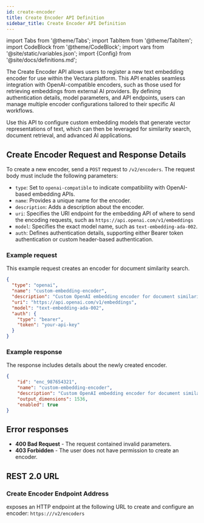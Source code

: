 ```yaml
---
id: create-encoder
title: Create Encoder API Definition
sidebar_title: Create Encoder API Definition
---
```


import Tabs from '@theme/Tabs';
import TabItem from '@theme/TabItem';
import CodeBlock from '@theme/CodeBlock';
import vars from '@site/static/variables.json';
import {Config} from '@site/docs/definitions.md';

The Create Encoder API allows users to register a new text embedding encoder 
for use within the Vectara platform. This API enables seamless integration 
with OpenAI-compatible encoders, such as those used for retrieving embeddings 
from external AI providers. By defining authentication details, model 
parameters, and API endpoints, users can manage multiple encoder 
configurations tailored to their specific AI workflows.

Use this API to configure custom embedding models that generate vector 
representations of text, which can then be leveraged for similarity search, 
document retrieval, and advanced AI applications.

## Create Encoder Request and Response Details

To create a new encoder, send a `POST` request to `/v2/encoders`. The request body 
must include the following parameters:

* `type`: Set to `openai-compatible` to indicate compatibility with OpenAI-based 
  embedding APIs.
* `name`: Provides a unique name for the encoder.
* `description`: Adds a description about the encoder.
* `uri`: Specifies the URI endpoint for the embedding API of where to send the encoding 
  requests, such as `https://api.openai.com/v1/embeddings`
* `model`: Specifies the exact model name, such as `text-embedding-ada-002`.
* `auth`: Defines authentication details, supporting either Bearer token 
  authentication or custom header-based authentication.

### Example request

This example request creates an encoder for document similarity search.

```json
{
  "type": "openai",
  "name": "custom-embedding-encoder",
  "description": "Custom OpenAI embedding encoder for document similarity search.",
  "uri": "https://api.openai.com/v1/embeddings",
  "model": "text-embedding-ada-002",
  "auth": {
    "type": "bearer",
    "token": "your-api-key"
  }
}
```

### Example response

The response includes details about the newly created encoder.

```json
{
    "id": "enc_987654321",
    "name": "custom-embedding-encoder",
    "description": "Custom OpenAI embedding encoder for document similarity search.",
    "output_dimensions": 1536,
    "enabled": true
}
```


## Error responses

* **400 Bad Request** - The request contained invalid parameters.
* **403 Forbidden** - The user does not have permission to create an encoder.

## REST 2.0 URL

### Create Encoder Endpoint Address

<Config v="names.product"/> exposes an HTTP endpoint at the following URL to 
create and configure an encoder:
<code>https://<Config v="domains.rest.indexing"/>/v2/encoders</code>

